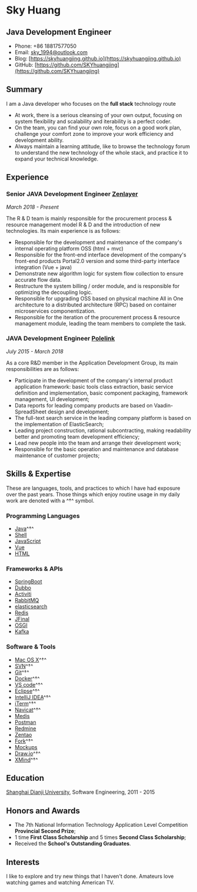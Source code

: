 # Sky Huang

## Java Development Engineer

- Phone: +86 18817577050
- Email: [sky_1994@outlook.com](mailto:sky_1994@outlook.com)
- Blog: [https://skyhuangjing.github.io](https://skyhuangjing.github.io)
- GitHub: [https://github.com/SKYhuangjing](https://github.com/SKYhuangjing)


## Summary

I am a Java developer who focuses on the **full stack** technology route

* At work, there is a serious cleansing of your own output, focusing on system flexibility and scalability and iterability is a perfect coder.
* On the team, you can find your own role, focus on a good work plan, challenge your comfort zone to improve your work efficiency and development ability.
* Always maintain a learning attitude, like to browse the technology forum to understand the new technology of the whole stack, and practice it to expand your technical knowledge.


## Experience

### **Senior JAVA Development Engineer** [Zenlayer](https://www.zenlayer.com/)

*March 2018 - Present*

The R & D team is mainly responsible for the procurement process & resource management model R & D and the introduction of new technologies. Its main experience is as follows:

* Responsible for the development and maintenance of the company's internal operating platform OSS (html + mvc)
* Responsible for the front-end interface development of the company's front-end products Portal2.0 version and some third-party interface integration (Vue + java)
* Demonstrate new algorithm logic for system flow collection to ensure accurate flow data.
* Restructure the system billing / order module, and is responsible for optimizing the decoupling logic.
* Responsible for upgrading OSS based on physical machine All in One architecture to a distributed architecture (RPC) based on container microservices componentization.
* Responsible for the iteration of the procurement process & resource management module, leading the team members to complete the task.


### **JAVA Development Engineer** [Polelink](https://www.polelink.com/)

*July 2015 - March 2018*

As a core R&D member in the Application Development Group, its main responsibilities are as follows:

* Participate in the development of the company's internal product application framework: basic tools class extraction, basic service definition and implementation, basic component packaging, framework management, UI development;
* Data reports for leading company products are based on Vaadin-SpreadSheet design and development;
* The full-text search service in the leading company platform is based on the implementation of ElasticSearch;
* Leading project construction, rational subcontracting, making readability better and promoting team development efficiency;
* Lead new people into the team and arrange their development work;
* Responsible for the basic operation and maintenance and database maintenance of customer projects;




## Skills & Expertise

These are languages, tools, and practices to which I have had exposure over the past years. Those things which enjoy routine usage in my daily work are denoted with a ^†^ symbol.

### Programming Languages

- [Java](https://www.java.com)^†^
- [Shell](http://www.linuxshell.it)
- [JavaScript](https://www.javascript.com)
- [Vue](https://cn.vuejs.org/)
- [HTML](https://www.w3.org/html)


### Frameworks & APIs

- [SpringBoot](http://spring.io/projects/spring-boot)
- [Dubbo](https://dubbo.incubator.apache.org/)
- [Activiti](https://www.activiti.org/)
- [RabbitMQ](https://www.rabbitmq.com/)
- [elasticsearch](https://www.elastic.co/products/elasticsearch)
- [Redis](https://redis.io/)
- [JFinal](http://www.jfinal.com/)
- [OSGI](https://www.osgi.org/)
- [Kafka](http://kafka.apache.org/)


### Software & Tools

- [Mac OS X](http://apple.com/macosx)^†^
- [SVN](https://subversion.apache.org/)^†^
- [Git](https://git-scm.com)^†^
- [Docker](https://www.docker.com/)^†^
- [VS code](https://code.visualstudio.com/)^†^
- [Eclipse](https://www.eclipse.org/)^†^
- [IntelliJ IDEA](https://www.jetbrains.com/idea)^†^
- [iTerm](https://www.iterm2.com)^†^
- [Navicat](https://www.navicat.com/en/products)^†^
- [Medis](https://github.com/luin/medis)
- [Postman](https://www.getpostman.com)
- [Redmine](https://www.redmine.org/)
- [Zentao](https://www.zentao.net/)
- [Fork](https://git-fork.com/)^†^
- [Mockups](https://balsamiq.com/products/)
- [Draw.io](https://app.diagrams.net/)^†^
- [XMind](https://www.xmind.net/)^†^


## Education

[Shanghai Dianji University](https://www.sdju.edu.cn/), Software Engineering, 2011 - 2015


## Honors and Awards

* The 7th National Information Technology Application Level Competition **Provincial Second Prize**;
* 1 time **First Class Scholarship** and 5 times **Second Class Scholarship**;
* Received the **School's Outstanding Graduates**.


## Interests

I like to explore and try new things that I haven't done. Amateurs love watching games and watching American TV.

